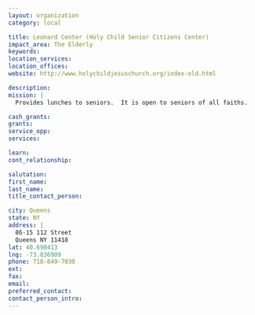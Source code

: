 ```yaml
---
layout: organization
category: local

title: Leonard Center (Holy Child Senior Citizens Center)
impact_area: The Elderly
keywords: 
location_services: 
location_offices: 
website: http://www.holychildjesuschurch.org/index-old.html

description: 
mission: |
  Provides lunches to seniors.  It is open to seniors of all faiths.

cash_grants: 
grants: 
service_opp: 
services: 

learn: 
cont_relationship: 

salutation: 
first_name: 
last_name: 
title_contact_person: 

city: Queens
state: NY
address: |
  86-15 112 Street    
  Queens NY 11418
lat: 40.698413
lng: -73.836909
phone: 718-849-7030
ext: 
fax: 
email: 
preferred_contact: 
contact_person_intro: 
---
```

